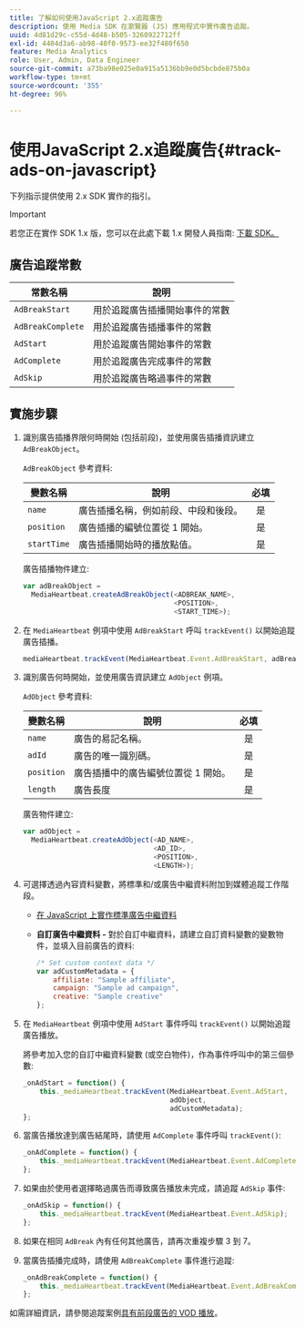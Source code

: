 ```yaml
---
title: 了解如何使用JavaScript 2.x追蹤廣告
description: 使用 Media SDK 在瀏覽器 (JS) 應用程式中實作廣告追蹤。
uuid: 4d81d29c-c55d-4d48-b505-3260922712ff
exl-id: 4404d3a6-ab98-40f0-9573-ee32f480f650
feature: Media Analytics
role: User, Admin, Data Engineer
source-git-commit: a73ba98e025e0a915a5136bb9e0d5bcbde875b0a
workflow-type: tm+mt
source-wordcount: '355'
ht-degree: 96%

---
```


# 使用JavaScript 2.x追蹤廣告{#track-ads-on-javascript}

下列指示提供使用 2.x SDK 實作的指引。

>[!IMPORTANT]
>
>若您正在實作 SDK 1.x 版，您可以在此處下載 1.x 開發人員指南: [下載 SDK。](/help/getting-started/download-sdks.md)

## 廣告追蹤常數

| 常數名稱 | 說明 |
|---|---|
| `AdBreakStart` | 用於追蹤廣告插播開始事件的常數 |
| `AdBreakComplete` | 用於追蹤廣告插播事件的常數 |
| `AdStart` | 用於追蹤廣告開始事件的常數 |
| `AdComplete` | 用於追蹤廣告完成事件的常數 |
| `AdSkip` | 用於追蹤廣告略過事件的常數 |

## 實施步驟

1. 識別廣告插播界限何時開始 (包括前段)，並使用廣告插播資訊建立 `AdBreakObject`。

   `AdBreakObject` 參考資料:

   | 變數名稱 | 說明 | 必填 |
   | --- | --- | :---: |
   | `name` | 廣告插播名稱，例如前段、中段和後段。 | 是 |
   | `position` | 廣告插播的編號位置從 1 開始。 | 是 |
   | `startTime` | 廣告插播開始時的播放點值。 | 是 |

   廣告插播物件建立:

   ```js
   var adBreakObject =  
     MediaHeartbeat.createAdBreakObject(<ADBREAK_NAME>,  
                                        <POSITION>,  
                                        <START_TIME>);
   ```

1. 在 `MediaHeartbeat` 例項中使用 `AdBreakStart` 呼叫 `trackEvent()` 以開始追蹤廣告插播。

   ```js
   mediaHeartbeat.trackEvent(MediaHeartbeat.Event.AdBreakStart, adBreakObject);
   ```

1. 識別廣告何時開始，並使用廣告資訊建立 `AdObject` 例項。

   `AdObject` 參考資料:

   | 變數名稱 | 說明 | 必填 |
   | --- | --- | :---: |
   | `name` | 廣告的易記名稱。 | 是 |
   | `adId` | 廣告的唯一識別碼。 | 是 |
   | `position` | 廣告插播中的廣告編號位置從 1 開始。 | 是 |
   | `length` | 廣告長度 | 是 |

   廣告物件建立:

   ```js
   var adObject =  
     MediaHeartbeat.createAdObject(<AD_NAME>,  
                                   <AD_ID>,  
                                   <POSITION>,  
                                   <LENGTH>);
   ```

1. 可選擇透過內容資料變數，將標準和/或廣告中繼資料附加到媒體追蹤工作階段。

   * [在 JavaScript 上實作標準廣告中繼資料](/help/use-cases/track-ads/impl-std-ad-metadata/impl-std-ad-md-js/impl-std-ad-metadata-js.md)
   * **自訂廣告中繼資料 -** 對於自訂中繼資料，請建立自訂資料變數的變數物件，並填入目前廣告的資料:

      ```js
      /* Set custom context data */
      var adCustomMetadata = {
          affiliate: "Sample affiliate",
          campaign: "Sample ad campaign",
          creative: "Sample creative"
      };
      ```

1. 在 `MediaHeartbeat` 例項中使用 `AdStart` 事件呼叫 `trackEvent()` 以開始追蹤廣告播放。

   將參考加入您的自訂中繼資料變數 (或空白物件)，作為事件呼叫中的第三個參數:

   ```js
   _onAdStart = function() {
       this._mediaHeartbeat.trackEvent(MediaHeartbeat.Event.AdStart,  
                                       adObject,  
                                       adCustomMetadata);
   };
   ```

1. 當廣告播放達到廣告結尾時，請使用 `AdComplete` 事件呼叫 `trackEvent()`:

   ```js
   _onAdComplete = function() {
       this._mediaHeartbeat.trackEvent(MediaHeartbeat.Event.AdComplete);
   };
   ```

1. 如果由於使用者選擇略過廣告而導致廣告播放未完成，請追蹤 `AdSkip` 事件:

   ```js
   _onAdSkip = function() {
       this._mediaHeartbeat.trackEvent(MediaHeartbeat.Event.AdSkip);
   };
   ```

1. 如果在相同 `AdBreak` 內有任何其他廣告，請再次重複步驟 3 到 7。
1. 當廣告插播完成時，請使用 `AdBreakComplete` 事件進行追蹤:

   ```js
   _onAdBreakComplete = function() {
       this._mediaHeartbeat.trackEvent(MediaHeartbeat.Event.AdBreakComplete);
   };
   ```

如需詳細資訊，請參閱追蹤案例[具有前段廣告的 VOD 播放](/help/use-cases/tracking-scenarios/vod-preroll-ads.md)。
